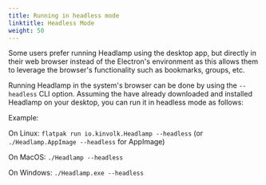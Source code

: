 ```yaml
---
title: Running in headless mode
linktitle: Headless Mode
weight: 50
---
```


Some users prefer running Headlamp using the desktop app, but directly in their web browser instead
of the Electron's environment as this allows them to leverage the browser's functionality such as
bookmarks, groups, etc.

Running Headlamp in the system's browser can be done by using the `--headless` CLI option.
Assuming the have already downloaded and installed Headlamp on your desktop, you can run it in headless mode as follows:

Example:

  On Linux: `flatpak run io.kinvolk.Headlamp --headless` (or `./Headlamp.AppImage --headless` for AppImage)

  On MacOS: `./Headlamp --headless`

  On Windows: `./Headlamp.exe --headless`
